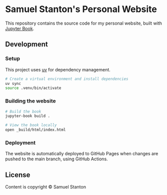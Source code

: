 # Samuel Stanton's Personal Website

This repository contains the source code for my personal website, built with [Jupyter Book](https://jupyterbook.org/).

## Development

### Setup

This project uses [uv](https://github.com/astral-sh/uv) for dependency management.

```bash
# Create a virtual environment and install dependencies
uv sync
source .venv/bin/activate
```

### Building the website

```bash
# Build the book
jupyter-book build .

# View the book locally
open _build/html/index.html
```

### Deployment

The website is automatically deployed to GitHub Pages when changes are pushed to the main branch, using GitHub Actions.

## License

Content is copyright © Samuel Stanton